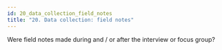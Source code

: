 ```yaml
---
id: 20_data_collection_field_notes
title: "20. Data collection: field notes"
---
```

Were field notes made during and / or after the interview or focus group? 